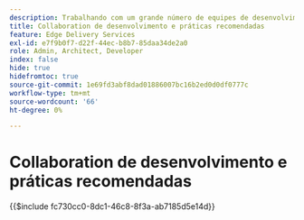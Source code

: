 ```yaml
---
description: Trabalhando com um grande número de equipes de desenvolvimento em vários projetos e organizações, descobrimos que é útil coletar alguns de nossos insights. Alguns deles estão relacionados ao AEM, mas a maioria está relacionada ao desenvolvimento de front-end de uso geral ou são apenas diretrizes gerais sobre como colaborar em uma equipe de desenvolvedores.
title: Collaboration de desenvolvimento e práticas recomendadas
feature: Edge Delivery Services
exl-id: e7f9b0f7-d22f-44ec-b8b7-85daa34de2a0
role: Admin, Architect, Developer
index: false
hide: true
hidefromtoc: true
source-git-commit: 1e69fd3abf8dad01886007bc16b2ed0d0df0777c
workflow-type: tm+mt
source-wordcount: '66'
ht-degree: 0%

---
```


# Collaboration de desenvolvimento e práticas recomendadas

{{$include fc730cc0-8dc1-46c8-8f3a-ab7185d5e14d}}
